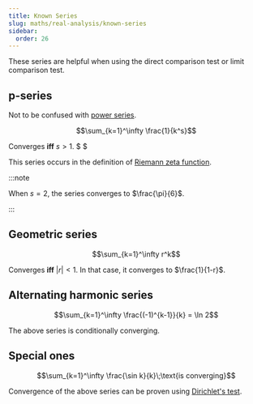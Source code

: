 ```yaml
---
title: Known Series
slug: maths/real-analysis/known-series
sidebar:
  order: 26
---
```


These series are helpful when using the direct comparison test or limit
comparison test.

## p-series

Not to be confused with [power series](/maths/real-analysis/power-series).

```math
\sum_{k=1}^\infty \frac{1}{k^s}
```

Converges **iff** $s \gt 1$. $ $

This series occurs in the definition of
[Riemann zeta function](/maths/real-analysis/riemann-zeta-function).

:::note

When $s=2$, the series converges to $\frac{\pi}{6}$.

:::

## Geometric series

```math
\sum_{k=1}^\infty r^k
```

Converges **iff** $\lvert r \rvert \lt 1$. In that case, it converges to
$\frac{1}{1-r}$.

## Alternating harmonic series

```math
\sum_{k=1}^\infty \frac{(-1)^{k-1}}{k} = \ln 2
```

The above series is conditionally converging.

## Special ones

```math
\sum_{k=1}^\infty \frac{\sin k}{k}\;\text{is converging}
```

Convergence of the above series can be proven using
[Dirichlet's test](/maths/real-analysis/convergence-tests/#dirichlets-test).
